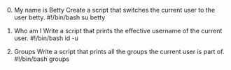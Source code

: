 0. My name is Betty
Create a script that switches the current user to the user betty.
#!/bin/bash
su betty

1. Who am I
Write a script that prints the effective username of the current user.
#!/bin/bash
id -u

2. Groups
Write a script that prints all the groups the current user is part of.
#!/bin/bash
groups
